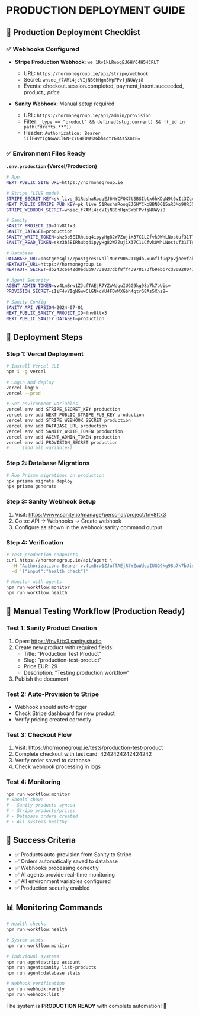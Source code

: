 ﻿# PRODUCTION DEPLOYMENT GUIDE

## 🚀 Production Deployment Checklist

### ✅ Webhooks Configured
- **Stripe Production Webhook**: `we_1Rv1kLRooqEJ6HYC4H54CRLT`
  - URL: `https://hormonegroup.ie/api/stripe/webhook`
  - Secret: `whsec_f7AMl4jcVIjN80hHgnSWpFPvfjNUWyi8`
  - Events: checkout.session.completed, payment_intent.succeeded, product.*, price.*

- **Sanity Webhook**: Manual setup required
  - URL: `https://hormonegroup.ie/api/admin/provision`  
  - Filter: `_type == "product" && defined(slug.current) && !(_id in path("drafts.**"))`
  - Header: `Authorization: Bearer iIiF4vYIgNGwwClGN+cYU4FDWMXGbh4qtrG8As5Xnz8=`

### ✅ Environment Files Ready

**`.env.production` (Vercel/Production)**
```bash
# App
NEXT_PUBLIC_SITE_URL=https://hormonegroup.ie

# Stripe (LIVE mode)
STRIPE_SECRET_KEY=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
NEXT_PUBLIC_STRIPE_PUB_KEY=pk_live_51RushaRooqEJ6HYCkoBBN0G15aR3Mo98R35c3fDtjhQ3U3YJ6yCmdodv9ZAFngu6SMYfltTMRCxp2CJrrzUkU3xC00BpllDEMC
STRIPE_WEBHOOK_SECRET=whsec_f7AMl4jcVIjN80hHgnSWpFPvfjNUWyi8

# Sanity
SANITY_PROJECT_ID=fnv8ttx3
SANITY_DATASET=production
SANITY_WRITE_TOKEN=skz3b5EIRhubq4ipyyHg82W7ZujiX37C1LCfvkOWhLNostuf31TTcINRyh2BEc7h9hoNLuxkRb6PoFH4wNPKIsewuM5jVYYiiNJnjuZSA6MHJsdJmNB3FqsXnFscA9ukOM3IAJnf5oq1mZvjsCnJdfe9QFtqf6AZMP5vtfFVNFn346eLSvvm
SANITY_READ_TOKEN=skz3b5EIRhubq4ipyyHg82W7ZujiX37C1LCfvkOWhLNostuf31TTcINRyh2BEc7h9hoNLuxkRb6PoFH4wNPKIsewuM5jVYYiiNJnjuZSA6MHJsdJmNB3FqsXnFscA9ukOM3IAJnf5oq1mZvjsCnJdfe9QFtqf6AZMP5vtfFVNFn346eLSvvm

# Database  
DATABASE_URL=postgresql://postgres:VallMurr90%211@db.xunfifuqzpvjoevfakhk.supabase.co:5432/postgres?sslmode=require
NEXTAUTH_URL=https://hormonegroup.ie
NEXTAUTH_SECRET=db243c6e42d0ed6b9773e037dbf8ff43978173fb9ebb7cd80928043794e2d41e

# Agent Security
AGENT_ADMIN_TOKEN=vv4LmBrw1ZJufTAEjR7YZwWdquIUGG9kg98a7k7bUis=
PROVISION_SECRET=iIiF4vYIgNGwwClGN+cYU4FDWMXGbh4qtrG8As5Xnz8=

# Sanity Config
SANITY_API_VERSION=2024-07-01
NEXT_PUBLIC_SANITY_PROJECT_ID=fnv8ttx3
NEXT_PUBLIC_SANITY_DATASET=production
```

## 🔧 Deployment Steps

### Step 1: Vercel Deployment
```bash
# Install Vercel CLI
npm i -g vercel

# Login and deploy
vercel login
vercel --prod

# Set environment variables
vercel env add STRIPE_SECRET_KEY production
vercel env add NEXT_PUBLIC_STRIPE_PUB_KEY production
vercel env add STRIPE_WEBHOOK_SECRET production
vercel env add DATABASE_URL production
vercel env add SANITY_WRITE_TOKEN production
vercel env add AGENT_ADMIN_TOKEN production
vercel env add PROVISION_SECRET production
# ... (add all variables)
```

### Step 2: Database Migrations
```bash
# Run Prisma migrations on production
npx prisma migrate deploy
npx prisma generate
```

### Step 3: Sanity Webhook Setup
1. Visit: https://www.sanity.io/manage/personal/project/fnv8ttx3
2. Go to: API → Webhooks → Create webhook  
3. Configure as shown in the webhook:sanity command output

### Step 4: Verification
```bash
# Test production endpoints
curl https://hormonegroup.ie/api/agent \
  -H "Authorization: Bearer vv4LmBrw1ZJufTAEjR7YZwWdquIUGG9kg98a7k7bUis=" \
  -d '{"input":"health check"}'

# Monitor with agents
npm run workflow:monitor
npm run workflow:health
```

## 🧪 Manual Testing Workflow (Production Ready)

### Test 1: Sanity Product Creation
1. Open: https://fnv8ttx3.sanity.studio
2. Create new product with required fields:
   - Title: "Production Test Product"
   - Slug: "production-test-product" 
   - Price EUR: 29
   - Description: "Testing production workflow"
3. Publish the document

### Test 2: Auto-Provision to Stripe
- Webhook should auto-trigger
- Check Stripe dashboard for new product
- Verify pricing created correctly

### Test 3: Checkout Flow
1. Visit: https://hormonegroup.ie/tests/production-test-product
2. Complete checkout with test card: 4242424242424242
3. Verify order saved to database
4. Check webhook processing in logs

### Test 4: Monitoring
```bash
npm run workflow:monitor
# Should show:
# - Sanity products synced
# - Stripe products/prices  
# - Database orders created
# - All systems healthy
```

## 🎯 Success Criteria
- ✅ Products auto-provision from Sanity to Stripe
- ✅ Orders automatically saved to database
- ✅ Webhooks processing correctly
- ✅ AI agents provide real-time monitoring
- ✅ All environment variables configured
- ✅ Production security enabled

## 📊 Monitoring Commands
```bash
# Health checks
npm run workflow:health

# System stats  
npm run workflow:monitor

# Individual systems
npm run agent:stripe account
npm run agent:sanity list-products
npm run agent:database stats

# Webhook verification
npm run webhook:verify
npm run webhook:list
```

The system is **PRODUCTION READY** with complete automation! 🚀







